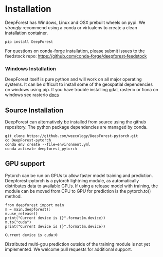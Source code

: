 # Installation

DeepForest has Windows, Linux and OSX prebuilt wheels on pypi. We *strongly* recommend using a conda or virtualenv to create a clean installation container.

```
pip install DeepForest
```

For questions on conda-forge installation, please submit issues to the feedstock repo: https://github.com/conda-forge/deepforest-feedstock

### Windows Installation

DeepForest itself is pure python and will work on all major operating systems. It can be difficult to install some of the geospatial dependencies on windows using pip.
If you have trouble installing gdal, rasterio or fiona on windows see rasterio [docs](https://rasterio.readthedocs.io/en/latest/installation.html)

## Source Installation

DeepForest can alternatively be installed from source using the github repository. The python package dependencies are managed by conda.

```
git clone https://github.com/weecology/DeepForest-pytorch.git
cd DeepForest-pytorch
conda env create --file=environment.yml
conda activate deepforest_pytorch
```

## GPU support

Pytorch can be run on GPUs to allow faster model training and prediction. Deepforest-pytorch is a pytorch lightning module, as automatically distributes data to available GPUs.
If using a release model with training, the module can be moved from CPU to GPU for prediction is the pytorch.to() method.

```
from deepforest import main
m = main.deepforest()
m.use_release()
print("Current device is {}".format(m.device))
m.to("cuda")
print("Current device is {}".format(m.device))
```

```
Current device is cuda:0
```

Distributed multi-gpu prediction outside of the training module is not yet implemented. We welcome pull requests for additional support.